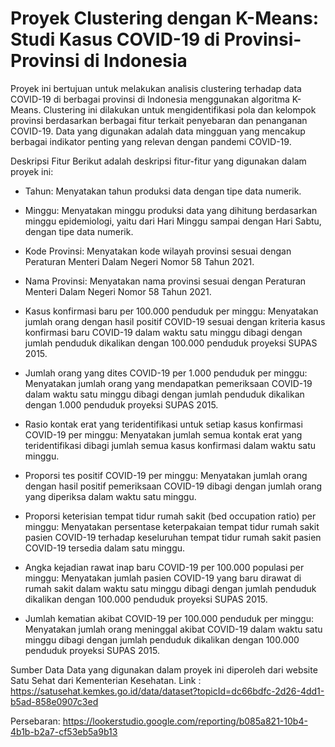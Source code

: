 # Proyek Clustering dengan K-Means: Studi Kasus COVID-19 di Provinsi-Provinsi di Indonesia
Proyek ini bertujuan untuk melakukan analisis clustering terhadap data COVID-19 di berbagai provinsi di Indonesia menggunakan algoritma K-Means. Clustering ini dilakukan untuk mengidentifikasi pola dan kelompok provinsi berdasarkan berbagai fitur terkait penyebaran dan penanganan COVID-19. Data yang digunakan adalah data mingguan yang mencakup berbagai indikator penting yang relevan dengan pandemi COVID-19.

Deskripsi Fitur
Berikut adalah deskripsi fitur-fitur yang digunakan dalam proyek ini:

- Tahun: Menyatakan tahun produksi data dengan tipe data numerik.

- Minggu: Menyatakan minggu produksi data yang dihitung berdasarkan minggu epidemiologi, yaitu dari Hari Minggu sampai dengan Hari Sabtu, dengan tipe data numerik.

- Kode Provinsi: Menyatakan kode wilayah provinsi sesuai dengan Peraturan Menteri Dalam Negeri Nomor 58 Tahun 2021.

- Nama Provinsi: Menyatakan nama provinsi sesuai dengan Peraturan Menteri Dalam Negeri Nomor 58 Tahun 2021.

- Kasus konfirmasi baru per 100.000 penduduk per minggu: Menyatakan jumlah orang dengan hasil positif COVID-19 sesuai dengan kriteria kasus konfirmasi baru COVID-19 dalam waktu satu minggu dibagi dengan jumlah penduduk dikalikan dengan 100.000 penduduk proyeksi SUPAS 2015.

- Jumlah orang yang dites COVID-19 per 1.000 penduduk per minggu: Menyatakan jumlah orang yang mendapatkan pemeriksaan COVID-19 dalam waktu satu minggu dibagi dengan jumlah penduduk dikalikan dengan 1.000 penduduk proyeksi SUPAS 2015.

- Rasio kontak erat yang teridentifikasi untuk setiap kasus konfirmasi COVID-19 per minggu: Menyatakan jumlah semua kontak erat yang teridentifikasi dibagi jumlah semua kasus konfirmasi dalam waktu satu minggu.

- Proporsi tes positif COVID-19 per minggu: Menyatakan jumlah orang dengan hasil positif pemeriksaan COVID-19 dibagi dengan jumlah orang yang diperiksa dalam waktu satu minggu.

- Proporsi keterisian tempat tidur rumah sakit (bed occupation ratio) per minggu: Menyatakan persentase keterpakaian tempat tidur rumah sakit pasien COVID-19 terhadap keseluruhan tempat tidur rumah sakit pasien COVID-19 tersedia dalam satu minggu.

- Angka kejadian rawat inap baru COVID-19 per 100.000 populasi per minggu: Menyatakan jumlah pasien COVID-19 yang baru dirawat di rumah sakit dalam waktu satu minggu dibagi dengan jumlah penduduk dikalikan dengan 100.000 penduduk proyeksi SUPAS 2015.

- Jumlah kematian akibat COVID-19 per 100.000 penduduk per minggu: Menyatakan jumlah orang meninggal akibat COVID-19 dalam waktu satu minggu dibagi dengan jumlah penduduk dikalikan dengan 100.000 penduduk proyeksi SUPAS 2015.

Sumber Data
Data yang digunakan dalam proyek ini diperoleh dari website Satu Sehat dari Kementerian Kesehatan.
Link : https://satusehat.kemkes.go.id/data/dataset?topicId=dc66bdfc-2d26-4dd1-b5ad-858e0907c3ed

Persebaran:
https://lookerstudio.google.com/reporting/b085a821-10b4-4b1b-b2a7-cf53eb5a9b13
